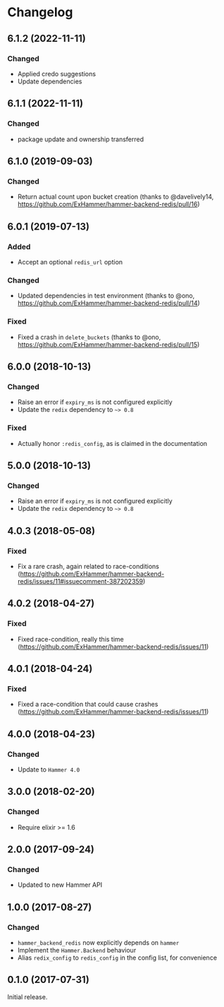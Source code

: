 # Changelog
## 6.1.2 (2022-11-11)

### Changed

- Applied credo suggestions
- Update dependencies
## 6.1.1 (2022-11-11)

### Changed

- package update and ownership transferred

## 6.1.0 (2019-09-03)

### Changed

- Return actual count upon bucket creation (thanks to @davelively14, https://github.com/ExHammer/hammer-backend-redis/pull/16)


## 6.0.1 (2019-07-13)

### Added

- Accept an optional `redis_url` option

### Changed

- Updated dependencies in test environment (thanks to @ono, https://github.com/ExHammer/hammer-backend-redis/pull/14)

### Fixed

- Fixed a crash in `delete_buckets` (thanks to @ono, https://github.com/ExHammer/hammer-backend-redis/pull/15)


## 6.0.0 (2018-10-13)

### Changed

- Raise an error if `expiry_ms` is not configured explicitly
- Update the `redix` dependency to `~> 0.8`


### Fixed

- Actually honor `:redis_config`, as is claimed in the documentation

## 5.0.0 (2018-10-13)

### Changed

- Raise an error if `expiry_ms` is not configured explicitly
- Update the `redix` dependency to `~> 0.8`


## 4.0.3 (2018-05-08)

### Fixed

- Fix a rare crash, again related to race-conditions
  (https://github.com/ExHammer/hammer-backend-redis/issues/11#issuecomment-387202359)

## 4.0.2 (2018-04-27)

### Fixed

- Fixed race-condition, really this time
  (https://github.com/ExHammer/hammer-backend-redis/issues/11)


## 4.0.1 (2018-04-24)

### Fixed

- Fixed a race-condition that could cause crashes
  (https://github.com/ExHammer/hammer-backend-redis/issues/11)


## 4.0.0 (2018-04-23)

### Changed

- Update to `Hammer 4.0`


## 3.0.0 (2018-02-20)

### Changed

- Require elixir >= 1.6


## 2.0.0 (2017-09-24)

### Changed

- Updated to new Hammer API


## 1.0.0 (2017-08-27)

### Changed

- `hammer_backend_redis` now explicitly depends on `hammer`
- Implement the `Hammer.Backend` behaviour
- Alias `redix_config` to `redis_config` in the config list, for convenience


## 0.1.0 (2017-07-31)

Initial release.

